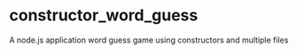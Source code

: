 # constructor_word_guess
A node.js application word guess game using constructors and multiple files
